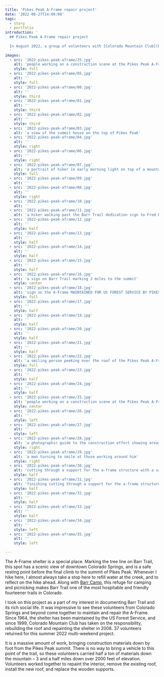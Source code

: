 ```yaml
---
title: 'Pikes Peak A-Frame repair project'
date: '2022-08-27T14:00:00'
tags:
  - story
  - portfolio
introduction: '
  ## Pikes Peak A-Frame repair project
  
  In August 2022, a group of volunteers with [Colorado Mountain Club](https://www.cmc.org) set out to repair the A-Frame shelter on Barr Trail, the 12.5 mile trail that winds from Manitou Springs to the summit of Pikes Peak. This is a document of their work.
  '
images:
  - src: '2022-pikes-peak-aframe/25.jpg'
    alt: 'people working on a construction scene at the Pikes Peak A-Frame'
    style: full
  - src: '2022-pikes-peak-aframe/05.jpg'
    alt: ''
    style: full
  - src: '2022-pikes-peak-aframe/00.jpg'
    alt: ''
    style: third
  - src: '2022-pikes-peak-aframe/01.jpg'
    alt: ''
    style: third
  - src: '2022-pikes-peak-aframe/02.jpg'
    alt: ''
    style: third
  - src: '2022-pikes-peak-aframe/03.jpg'
    alt: 'a view of the summit house on the top of Pikes Peak'
  - src: '2022-pikes-peak-aframe/04.jpg'
    alt: ''
    style: right
  - src: '2022-pikes-peak-aframe/06.jpg'
    alt: ''
    style: right
  - src: '2022-pikes-peak-aframe/07.jpg'
    alt: 'a portrait of hiker in early morning light on top of a mountain'
    style: full
  - src: '2022-pikes-peak-aframe/09.jpg'
    alt: ''
  - src: '2022-pikes-peak-aframe/08.jpg'
    alt: ''
    style: right
  - src: '2022-pikes-peak-aframe/10.jpg'
    alt: ''
  - src: '2022-pikes-peak-aframe/11.jpg'
    alt: 'a hiker walking past the Barr Trail dedication sign to Fred Barr'
  - src: '2022-pikes-peak-aframe/12.jpg'
    alt: ''
    style: half
  - src: '2022-pikes-peak-aframe/13.jpg'
    alt: ''
    style: half
  - src: '2022-pikes-peak-aframe/14.jpg'
    alt: ''
    style: half
  - src: '2022-pikes-peak-aframe/15.jpg'
    alt: ''
    style: half
  - src: '2022-pikes-peak-aframe/16.jpg'
    alt: 'a sign on Barr Trail marking 2 miles to the summit'
    style: center
  - src: '2022-pikes-peak-aframe/18.jpg'
    alt: 'sign on the A-Frame MAINTAINED FOR US FOREST SERVICE BY PIKES PEAK GROUP COLORADO MOUNTAIN CLUB'
    style: full
  - src: '2022-pikes-peak-aframe/17.jpg'
    alt: ''
    style: half
  - src: '2022-pikes-peak-aframe/19.jpg'
    alt: ''
    style: half
  - src: '2022-pikes-peak-aframe/20.jpg'
    alt: ''
    style: half
  - src: '2022-pikes-peak-aframe/21.jpg'
    alt: ''
    style: half
  - src: '2022-pikes-peak-aframe/22.jpg'
    alt: 'a smiling person peeking over the roof of the Pikes Peak A-Frame'
    style: full
  - src: '2022-pikes-peak-aframe/23.jpg'
    alt: ''
    style: half
  - src: '2022-pikes-peak-aframe/24.jpg'
    alt: ''
    style: half
  - src: '2022-pikes-peak-aframe/25.jpg'
    alt: 'people working on a construction scene at the Pikes Peak A-Frame'
    style: center
  - src: '2022-pikes-peak-aframe/26.jpg'
    alt: ''
    style: left
  - src: '2022-pikes-peak-aframe/27.jpg'
    alt: ''
    style: left
  - src: '2022-pikes-peak-aframe/28.jpg'
    alt: 'a photographic guide to the construction effort showing areas that need work'
    style: right
  - src: '2022-pikes-peak-aframe/29.jpg'
    alt: 'a man turning to smile at those working around him'
    style: right
  - src: '2022-pikes-peak-aframe/30.jpg'
    alt: 'cutting through a support for the a-frame structure with a saw'
    style: half
  - src: '2022-pikes-peak-aframe/31.jpg'
    alt: 'finishing cutting through a support for the a-frame structure'
    style: half
  - src: '2022-pikes-peak-aframe/32.jpg'
    alt: ''
    style: half
  - src: '2022-pikes-peak-aframe/33.jpg'
    alt: ''
    style: half
  - src: '2022-pikes-peak-aframe/34.jpg'
    alt: ''
    style: left
  - src: '2022-pikes-peak-aframe/35.jpg'
    alt: ''
    style: left

---
```


The A-Frame shelter is a special place. Marking the tree line on Barr Trail, this spot has a scenic view of downtown Colorado Springs, and is a safe resting point before the final climb to the summit of Pikes Peak. Whenever I hike here, I almost always take a stop here to refill water at the creek, and to reflect on the hike ahead. Along with [Barr Camp](https://barrcamp.com), this refuge for camping and picnicking makes Barr Trail one of the most hospitable and friendly fourteener trails in Colorado.

I took on this project as a part of my interest in documenting Barr Trail and its rich social life. It was impressive to see these volunteers from Colorado Springs and beyond come together to maintain and repair the A-Frame. Since 1964, the shelter has been maintained by the US Forest Service, and since 1999, Colorado Mountain Club has taken on the responsibility, rebuilding the roof and repainting the shelter in 2008. 37 volunteers returned for this summer 2022 multi-weekend project.

It is a massive amount of work, bringing construction materials down by foot from the Pikes Peak summit. There is no way to bring a vehicle to this point of the trail, so these volunteers carried half a ton of materials down the mountain – 3 and a half miles down over 2000 feet of elevation. Volunteers worked together to repaint the interior, remove the existing roof, install the new roof, and replace the wooden supports.